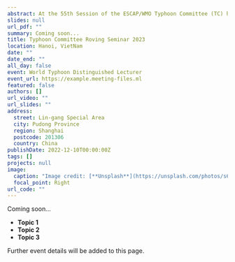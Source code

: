 ```yaml
---
abstract: At the 55th Session of the ESCAP/WMO Typhoon Committee (TC) hosted online by Macao, China from 7-9 March 2023, the proposal to continue with the series of Roving Seminar organized by the Committee’s Training and Research Coordination Group (TRCG) was endorsed.  With the kind support of the Viet Nam Meteorological and Hydrological Administration (VNMHA),the Roving Seminar 2023 will be held in hybrid mode from 28 to 30 June 2023 in the headquarters of VNMHA in Hanoi, Viet Nam.
slides: null
url_pdf: ""
summary: Coming soon...
title: Typhoon Committee Roving Seminar 2023
location: Hanoi, VietNam
date: ""
date_end: ""
all_day: false
event: World Typhoon Distinguished Lecturer
event_url: https://example.meeting-files.ml
featured: false
authors: []
url_video: ""
url_slides: ""
address:
  street: Lin-gang Special Area
  city: Pudong Province
  region: Shanghai
  postcode: 201306
  country: China
publishDate: 2022-12-10T00:00:00Z
tags: []
projects: null
image:
  caption: "Image credit: [**Unsplash**](https://unsplash.com/photos/s6g6ZSxM3kQ)"
  focal_point: Right
url_code: ""
---
```

Coming soon...

* **Topic 1**
* **Topic 2**
* **Topic 3**

Further event details will be added to this page.